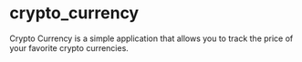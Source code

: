 # crypto_currency

Crypto Currency is a simple application that allows you to track the price of your favorite crypto currencies. 